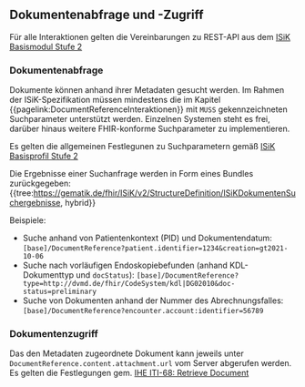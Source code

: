 ## Dokumentenabfrage und -Zugriff
Für alle Interaktionen gelten die Vereinbarungen zu REST-API aus dem [ISiK Basismodul Stufe 2](https://simplifier.net/guide/isik-basismodul-stufe2/UebergreifendeFestlegungenRest)

### Dokumentenabfrage
Dokumente können anhand ihrer Metadaten gesucht werden. Im Rahmen der ISiK-Spezifikation müssen mindestens die im Kapitel {{pagelink:DocumentReferenceInteraktionen}}
mit `MUSS` gekennzeichneten Suchparameter unterstützt werden. Einzelnen Systemen steht es frei, darüber hinaus weitere FHIR-konforme Suchparameter zu implementieren.

Es gelten die allgemeinen Festlegunen zu Suchparametern gemäß [ISiK Basisprofil Stufe 2](https://simplifier.net/guide/isik-basismodul-stufe2/UebergreifendeFestlegungenSuchparameter)

Die Ergebnisse einer Suchanfrage werden in Form eines Bundles zurückgegeben:
{{tree:https://gematik.de/fhir/ISiK/v2/StructureDefinition/ISiKDokumentenSuchergebnisse, hybrid}}


Beispiele:
* Suche anhand von Patientenkontext (PID) und Dokumentendatum:
  `[base]/DocumentReference?patient.identifier=1234&creation=gt2021-10-06`
* Suche nach vorläufigen Endoskopiebefunden (anhand KDL-Dokumenttyp und `docStatus`):
  `[base]/DocumentReference?type=http://dvmd.de/fhir/CodeSystem/kdl|DG02010&doc-status=preliminary`
* Suche von Dokumenten anhand der Nummer des Abrechnungsfalles:
  `[base]/DocumentReference?encounter.account:identifier=56789`

### Dokumentenzugriff

Das den Metadaten zugeordnete Dokument kann jeweils unter `DocumentReference.content.attachment.url` vom Server abgerufen werden.
Es gelten die Festlegungen gem. [IHE ITI-68: Retrieve Document](https://profiles.ihe.net/ITI/MHD/ITI-68.html#236841-retrieve-document-request-message)

<!-- FHIR-native Systeme werden das Dokument präferiert über einen [Binary-Endpunkt](http://hl7.org/fhir/binary.html) bereitstellen. Dieser verfügt über folgende Besonderheit:

* Wenn der Zugriff mit dem Accept-Header `application/fhir+xml` oder `application/fhir+json` erfolgt, müssen die Daten als Binary-Ressource im angeforderten Format zurückgegeben werden.
* Wenn der Zugriff mit einem *anderen* Accept-Header als `application/fhir+xml` oder `application/fhir+json` erfolgt, so soll das Dokument im angeforderten Format zurückgegeben werden,
z.B. MUSS bei Zugriffen mit Accept-Header `application/pdf` das Dokument unmittelbar als PDF zurückgegeben werden, sofern dies dem Content-Type der Binary-Ressource entspricht.

Da es sich bei der Verlinkung via `DocumentReference.content.attachment.url` nicht um einen `Reference`-Datentyp im Sinne von FHIR handelt, gelten hier nicht die Gesetzmäßigkeites eines FHIR.Endpunktes. Wenn das Dokument über einen Binary-Endpunkt bereitgestellt wird udn folglich in verschiedenen Formaten (z.B. XML, JSON und nativ) abrufbar ist, so muss für jede verfügbare Repräsentation des Dokumentes ein separater DocumentReference.content-Knoten mit enstprechendem `content.attachment.contentType`-Code angelegt werden. Diese referenzieren dann jeweils auf die Binary-Ressource mit angehängtem [`_format`-Parameter](http://hl7.org/fhir/http.html#parameters).

Siehe hierzu auch die [entsprechende Diskussion in der Internationalen FHIR-Community](https://chat.fhir.org/#narrow/stream/179166-implementers/topic/Attachment.2EcontentType.20for.20FHIR) -->

